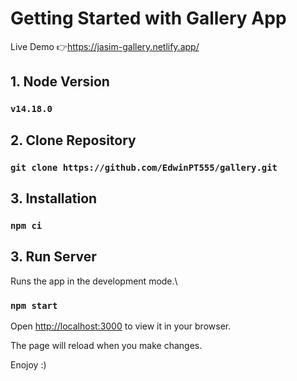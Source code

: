 # Getting Started with Gallery App

Live Demo 👉https://jasim-gallery.netlify.app/

## 1. Node Version
### `v14.18.0`

## 2. Clone Repository
### `git clone https://github.com/EdwinPT555/gallery.git`

## 3. Installation
### `npm ci`

## 3. Run Server
Runs the app in the development mode.\
### `npm start`
Open [http://localhost:3000](http://localhost:3000) to view it in your browser.

The page will reload when you make changes.

Enojoy :)
